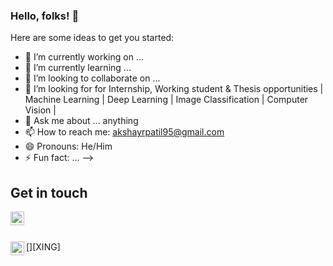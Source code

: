 ### Hello, folks! 👋


Here are some ideas to get you started:

- 🔭 I’m currently working on ...
- 🌱 I’m currently learning ...
- 👯 I’m looking to collaborate on ...
- 🤔 I’m looking for for Internship, Working student & Thesis opportunities | Machine Learning | Deep Learning | Image Classification | Computer Vision |
- 💬 Ask me about ... anything
- 📫 How to reach me: [akshayrpatil95@gmail.com](akshayrpatil95@gmail.com)
- 😄 Pronouns: He/Him
- ⚡ Fun fact: ...
-->

## Get in touch

[<img align="left" alt="akshayrpatil95 | LinkedIn" width="22px" src="https://cdn.jsdelivr.net/npm/simple-icons@v3/icons/linkedin.svg" />][linkedin]

<br />

[linkedin]: https://www.linkedin.com/in/akshay-r-patil/

<br />

[<img align="left" alt="akshayrpatil95 | LinkedIn" width="22px" src="https://cdn.jsdelivr.net/npm/simple-icons@3.13.0/icons/xing.svg" />][XING]

<br />

[linkedin]: https://www.xing.com/profile/Akshay_Patil26/cv
